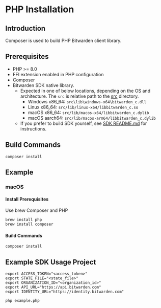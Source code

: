 # PHP Installation

## Introduction

Composer is used to build PHP Bitwarden client library.

## Prerequisites

- PHP >= 8.0
- FFI extension enabled in PHP configuration
- Composer
- Bitwarden SDK native library.
  - Expected in one of below locations, depending on the OS and architecture.
    The `src` is relative path to the [src](./src) directory.
    - Windows x86_64: `src\lib\windows-x64\bitwarden_c.dll`
    - Linux x86_64: `src/lib/linux-x64/libbitwarden_c.so`
    - macOS x86_64: `src/lib/macos-x64/libbitwarden_c.dylib`
    - macOS aarch64: `src/lib/macos-arm64/libbitwarden_c.dylib`
  - If you prefer to build SDK yourself, see [SDK README.md](../../README.md) for instructions.

## Build Commands

```shell
composer install
```

## Example

### macOS

#### Install Prerequisites

Use brew Composer and PHP

```shell
brew install php
brew install composer
```

#### Build Commands

```shell
composer install
```

## Example SDK Usage Project

```shell
export ACCESS_TOKEN="<access_token>"
export STATE_FILE="<state_file>"
export ORGANIZATION_ID="<organization_id>"
export API_URL="https://api.bitwarden.com"
export IDENTITY_URL="https://identity.bitwarden.com"

php example.php
```
